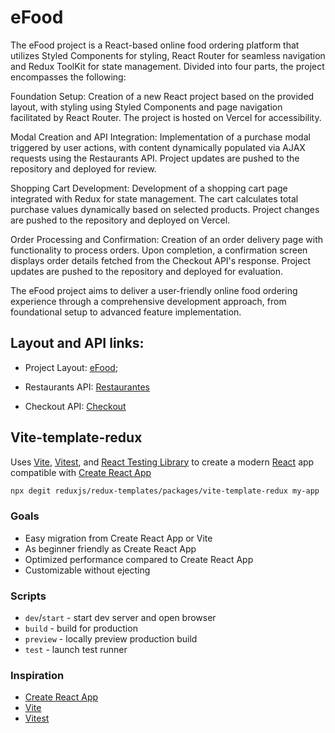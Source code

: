 # eFood

The eFood project is a React-based online food ordering platform that utilizes Styled Components for styling, React Router for seamless navigation and Redux ToolKit for state management. Divided into four parts, the project encompasses the following:

Foundation Setup: Creation of a new React project based on the provided layout, with styling using Styled Components and page navigation facilitated by React Router. The project is hosted on Vercel for accessibility.

Modal Creation and API Integration: Implementation of a purchase modal triggered by user actions, with content dynamically populated via AJAX requests using the Restaurants API. Project updates are pushed to the repository and deployed for review.

Shopping Cart Development: Development of a shopping cart page integrated with Redux for state management. The cart calculates total purchase values dynamically based on selected products. Project changes are pushed to the repository and deployed on Vercel.

Order Processing and Confirmation: Creation of an order delivery page with functionality to process orders. Upon completion, a confirmation screen displays order details fetched from the Checkout API's response. Project updates are pushed to the repository and deployed for evaluation.

The eFood project aims to deliver a user-friendly online food ordering experience through a comprehensive development approach, from foundational setup to advanced feature implementation.


## Layout and API links:

- Project Layout: [eFood](https://www.figma.com/file/JjduV2Tg713TzYUUsees8b/efood?type=design&node-id=0-1&mode=design&t=fWWekknoLsPfkJ5n-0);

- Restaurants API: [Restaurantes](https://fake-api-tau.vercel.app/api/efood/restaurantes)

- Checkout API: [Checkout](https://fake-api-tau.vercel.app/api/efood/checkout)



## Vite-template-redux

Uses [Vite](https://vitejs.dev/), [Vitest](https://vitest.dev/), and [React Testing Library](https://github.com/testing-library/react-testing-library) to create a modern [React](https://react.dev/) app compatible with [Create React App](https://create-react-app.dev/)

```sh
npx degit reduxjs/redux-templates/packages/vite-template-redux my-app
```

### Goals

- Easy migration from Create React App or Vite
- As beginner friendly as Create React App
- Optimized performance compared to Create React App
- Customizable without ejecting

### Scripts

- `dev`/`start` - start dev server and open browser
- `build` - build for production
- `preview` - locally preview production build
- `test` - launch test runner

### Inspiration

- [Create React App](https://github.com/facebook/create-react-app/tree/main/packages/cra-template)
- [Vite](https://github.com/vitejs/vite/tree/main/packages/create-vite/template-react)
- [Vitest](https://github.com/vitest-dev/vitest/tree/main/examples/react-testing-lib)
